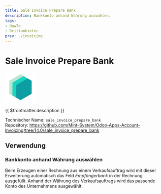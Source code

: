```yaml
---
title: Sale Invoice Prepare Bank
description: Bankkonto anhand Währung auswählen.
tags:
- HowTo
- Drittanbieter
prev: ./invoicing
---
```

# Sale Invoice Prepare Bank

![icon_oms_box](attachments/icons_odoo_mint_system.png)

{{ $frontmatter.description }}

Technischer Name: `sale_invoice_prepare_bank`\
Repository: <https://github.com/Mint-System/Odoo-Apps-Account-Invoicing/tree/14.0/sale_invoice_prepare_bank>

## Verwendung

### Bankkonto anhand Währung auswählen

Beim Erzeugen einer Rechnung aus einem Verkaufsauftrag wird mit dieser Erweiterung automatisch das Feld *Empfängerbank* in der Rechnung ausgefüllt. Anhand der Währung des Verkaufsauftrags wird das passende Konto des Unternehmens ausgewählt. 